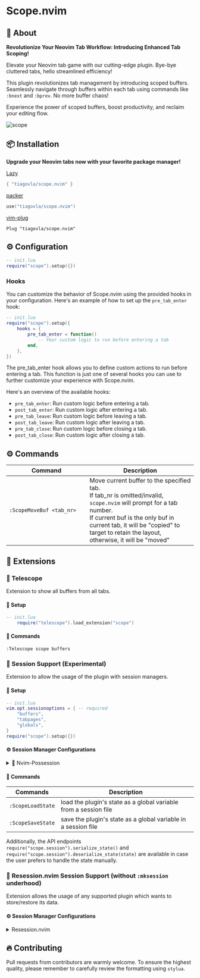 # Scope.nvim

## :bookmark: About

**Revolutionize Your Neovim Tab Workflow: Introducing Enhanced Tab Scoping!**

Elevate your Neovim tab game with our cutting-edge plugin. Bye-bye cluttered
tabs, hello streamlined efficiency!

This plugin revolutionizes tab management by introducing scoped buffers.
Seamlessly navigate through buffers within each tab using commands like
`:bnext` and `:bprev`. No more buffer chaos!

Experience the power of scoped buffers, boost productivity, and reclaim your
editing flow.

![scope](https://user-images.githubusercontent.com/30515389/156297097-08208d0f-9715-4fc4-8aa0-f5980c21173d.gif)

## 📦 Installation

**Upgrade your Neovim tabs now with your favorite package manager!**

[Lazy](https://github.com/folke/lazy.nvim)

```lua
{ "tiagovla/scope.nvim" }
```

[packer](https://github.com/wbthomason/packer.nvim)

```lua
use("tiagovla/scope.nvim")
```

[vim-plug](https://github.com/junegunn/vim-plug)

```vim
Plug "tiagovla/scope.nvim"
```

## ⚙️ Configuration

```lua
-- init.lua
require("scope").setup({})
```

### Hooks

You can customize the behavior of Scope.nvim using the provided hooks in your configuration. Here's an example of how to set up the `pre_tab_enter` hook:

```lua
-- init.lua
require("scope").setup({
    hooks = {
        pre_tab_enter = function()
            -- Your custom logic to run before entering a tab
        end,
    },
})
```
The pre_tab_enter hook allows you to define custom actions to run before entering a tab. This function is just one of several hooks you can use to further customize your experience with Scope.nvim.

Here's an overview of the available hooks:

- `pre_tab_enter`: Run custom logic before entering a tab.
- `post_tab_enter`: Run custom logic after entering a tab.
- `pre_tab_leave`: Run custom logic before leaving a tab.
- `post_tab_leave`: Run custom logic after leaving a tab.
- `pre_tab_close`: Run custom logic before closing a tab.
- `post_tab_close`: Run custom logic after closing a tab.

## ⚙️ Commands

| <div style="width:200px">Command</div> | Description                                                                                                                                                                                                                                                   |
| -------------------------------------- | ------------------------------------------------------------------------------------------------------------------------------------------------------------------------------------------------------------------------------------------------------------- |
| `:ScopeMoveBuf <tab_nr>`               | Move current buffer to the specified tab. <br> If tab_nr is omitted/invalid, `scope.nvim` will prompt for a tab number. <br> If current buf is the only buf in current tab, it will be "copied" to target to retain the layout, otherwise, it will be "moved" |

## 🚀 Extensions

### 🔭 Telescope

Extension to show all buffers from all tabs.

#### :electric_plug: Setup

```lua
-- init.lua
    require("telescope").load_extension("scope")
```

#### 📢 Commands

```
:Telescope scope buffers
```

### :floppy_disk: Session Support (Experimental)

Extension to allow the usage of the plugin with session managers.

#### :electric_plug: Setup

```lua
-- init.lua
vim.opt.sessionoptions = { -- required
    "buffers",
    "tabpages",
    "globals",
}
require("scope").setup({})
```

#### ⚙ Session Manager Configurations

<details>
<summary>📌 Nvim-Possession</summary>
<p></p>

```lua
{
    "gennaro-tedesco/nvim-possession",
    lazy = false,
    dependencies = {
        {
            "tiagovla/scope.nvim",
            lazy = false,
            config = true,
        },
    },
    config = function()
        require("nvim-possession").setup({
            autoload = true,
            autoswitch = {
                enable = true,
            },
            save_hook = function()
                vim.cmd([[ScopeSaveState]]) -- Scope.nvim saving
            end,
            post_hook = function()
                vim.cmd([[ScopeLoadState]]) -- Scope.nvim loading
            end,
        })
    end,
},
```

</details>

#### 📢 Commands

| Commands          | Description                                                      |
| ----------------- | ---------------------------------------------------------------- |
| `:ScopeLoadState` | load the plugin's state as a global variable from a session file |
| `:ScopeSaveState` | save the plugin's state as a global variable in a session file   |

Additionally, the API endpoints
`require("scope.session").serialize_state()` and
`require("scope.session").deserialize_state(state)` are available in case
the user prefers to handle the state manually.

### :floppy_disk: **Resession.nvim** Session Support (without `:mksession` underhood)

Extension allows the usage of any supported plugin which wants to store/restore its data.

#### ⚙ Session Manager Configurations

<details>
<summary>Resession.nvim</summary>
<p></p>

```lua
{
    "stevearc/resession.nvim",
    lazy = false,
    dependencies = {
        {
            "tiagovla/scope.nvim",
            lazy = false,
            config = true,
        },
    },
    opts = {
        -- override default filter
        buf_filter = function(bufnr)
            local buftype = vim.bo[bufnr].buftype
            if buftype == 'help' then
              return true
            end
            if buftype ~= "" and buftype ~= "acwrite" then
              return false
            end
            if vim.api.nvim_buf_get_name(bufnr) == "" then
              return false
            end

            -- this is required, since the default filter skips nobuflisted buffers
            return true
        end,
        extensions = { scope = {} }, -- add scope.nvim extension
    }
},
```

</details>

## :fire: Contributing

Pull requests from contributors are warmly welcome. To ensure the highest
quality, please remember to carefully review the formatting using `stylua`.
